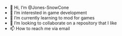 - 👋 Hi, I’m @Jones-SnowCone
- 👀 I’m interested in game development
- 🌱 I’m currently learning to mod for games
- 💞️ I’m looking to collaborate on a repository that I like
- 📫 How to reach me via email

<!---
Jones-SnowCone/Jones-SnowCone is a ✨ special ✨ repository because its `README.md` (this file) appears on your GitHub profile.
You can click the Preview link to take a look at your changes.
--->
